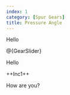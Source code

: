 ```yaml
---
index: 1
category: [Spur Gears]
title: Pressure Angle
---
```


Hello

@{GearSlider}

Hello

++Inc1++

How are you?
